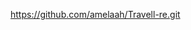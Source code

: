 <!-- linku i github -->

https://github.com/amelaah/Travell-re.git

<!-- grupi:G5

Amela Haxholli 232470135      <3
Viona Krasniqi 232470133      <3

 -->
